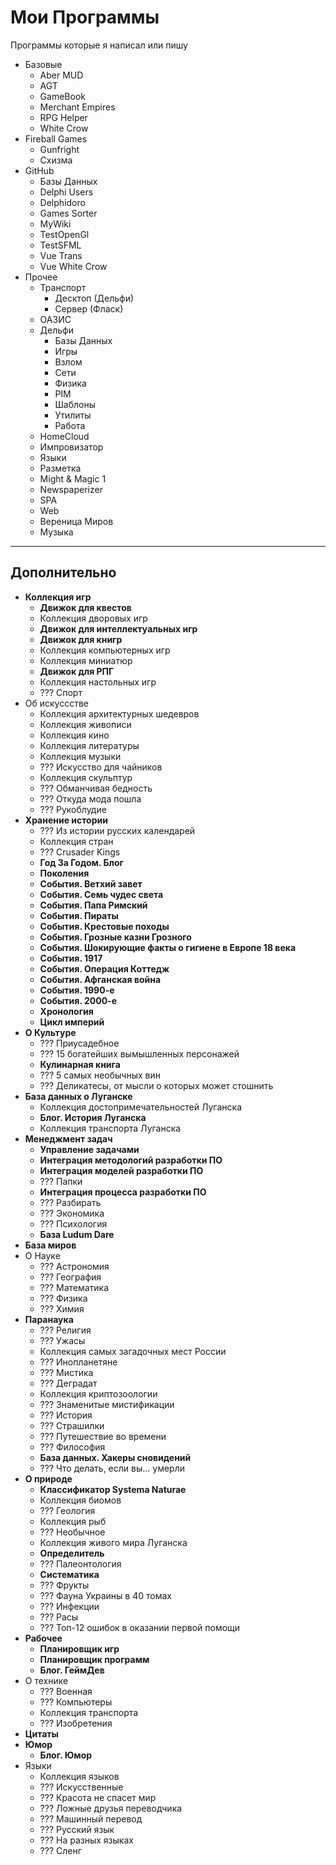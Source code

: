# Мои Программы

Программы которые я написал или пишу

*   Базовые
    *   Aber MUD
    *   AGT
    *   GameBook
    *   Merchant Empires
    *   RPG Helper
    *   White Crow
*   Fireball Games
    *   Gunfright
    *   Схизма
*   GitHub
    *   Базы Данных
    *   Delphi Users
    *   Delphidoro
    *   Games Sorter
    *   MyWiki
    *   TestOpenGl
    *   TestSFML
    *   Vue Trans
    *   Vue White Crow
*   Прочее
    *   Транспорт
        *   Десктоп (Дельфи)
        *   Сервер (Фласк)
    *   ОАЗИС
    *   Дельфи
        *   Базы Данных
        *   Игры
        *   Взлом
        *   Сети
        *   Физика
        *   PIM
        *   Шаблоны
        *   Утилиты
        *   Работа
    *   HomeCloud
    *   Импровизатор
    *   Языки
    *   Разметка
    *   Might & Magic 1
    *   Newspaperizer
    *   SPA
    *   Web
    *   Вереница Миров
    *   Музыка

----        

## Дополнительно

*   **Коллекция игр**
    *   **Движок для квестов**
    *   Коллекция дворовых игр
    *   **Движок для интеллектуальных игр**
    *   **Движок для книгр**
    *   Коллекция компьютерных игр
    *   Коллекция миниатюр
    *   **Движок для РПГ**
    *   Коллекция настольных игр
    *   ??? Спорт
*   Об искуссстве
    *   Коллекция архитектурных шедевров
    *   Коллекция живописи
    *   Коллекция кино
    *   Коллекция литературы
    *   Коллекция музыки
    *   ??? Искусство для чайников
    *   Коллекция скульптур
    *   ??? Обманчивая бедность
    *   ??? Откуда мода пошла
    *   ??? Рукоблудие
*   **Хранение истории**
    *   ??? Из истории русских календарей
    *   Коллекция стран
    *   ??? Crusader Kings
    *   **Год За Годом. Блог**
    *   **Поколения**
    *   **События. Ветхий завет**
    *   **События. Семь чудес света**
    *   **События. Папа Римский**
    *   **События. Пираты**
    *   **События. Крестовые походы**
    *   **События. Грозные казни Грозного**
    *   **События. Шокирующие факты о гигиене в Европе 18 века**
    *   **События. 1917**
    *   **События. Операция Коттедж**
    *   **События. Афганская война**
    *   **События. 1990-е**
    *   **События. 2000-е**
    *   **Хронология**
    *   **Цикл империй**
*   **О Культуре**
    *   ??? Приусадебное
    *   ??? 15 богатейших вымышленных персонажей
    *   **Кулинарная книга**
    *   ??? 5 самых необычных вин
    *   ??? Деликатесы, от мысли о которых может стошнить
*   **База данных о Луганске**
    *   Коллекция достопримечательностей Луганска
    *   **Блог. История Луганска**
    *   Коллекция транспорта Луганска
*   **Менеджмент задач**
    *   **Управление задачами**
    *   **Интеграция методологий разработки ПО**
    *   **Интеграция моделей разработки ПО**
    *   ??? Папки
    *   **Интеграция процесса разработки ПО**
    *   ??? Разбирать
    *   ??? Экономика
    *   ??? Психология
    *   **База Ludum Dare**
*   **База миров**
*   О Науке
    *   ??? Астрономия
    *   ??? География
    *   ??? Математика
    *   ??? Физика
    *   ??? Химия
*   **Паранаука**
    *   ??? Религия
    *   ??? Ужасы
    *   Коллекция самых загадочных мест России
    *   ??? Инопланетяне
    *   ??? Мистика
    *   ??? Деградат
    *   Коллекция криптозоологии
    *   ??? Знаменитые мистификации
    *   ??? История
    *   ??? Страшилки
    *   ??? Путешествие во времени
    *   ??? Философия
    *   **База данных. Хакеры сновидений**
    *   ??? Что делать, если вы... умерли
*   **О природе**
    *   **Классификатор Systema Naturae**
    *   Коллекция биомов
    *   ??? Геология
    *   Коллекция рыб
    *   ??? Необычное
    *   Коллекция живого мира Луганска
    *   **Определитель**
    *   ??? Палеонтология
    *   **Систематика**
    *   ??? Фрукты
    *   ??? Фауна Украины в 40 томах
    *   ??? Инфекции
    *   ??? Расы
    *   ??? Топ-12 ошибок в оказании первой помощи
*   **Рабочее**
    *   **Планировщик игр**
    *   **Планировщик программ**
    *   **Блог. ГеймДев**
*   О технике
    *   ??? Военная
    *   ??? Компьютеры
    *   Коллекция транспорта
    *   ??? Изобретения
*   **Цитаты**
*   **Юмор**
    *   **Блог. Юмор**
*   Языки
    *   Коллекция языков
    *   ??? Искусственные
    *   ??? Красота не спасет мир
    *   ??? Ложные друзья переводчика
    *   ??? Машинный перевод
    *   ??? Русский язык
    *   ??? На разных языках
    *   ??? Сленг
